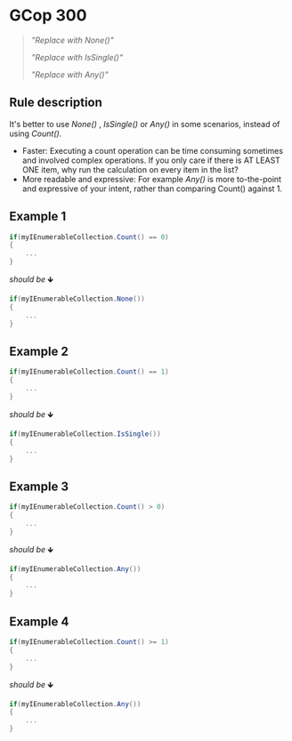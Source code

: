 ﻿# GCop 300

> *"Replace with None()"*
>
> *"Replace with IsSingle()"*
> 
> *"Replace with Any()"*

## Rule description

It's better to use *None()* , *IsSingle()* or *Any()* in some scenarios, instead of using *Count()*.

- Faster: Executing a count operation can be time consuming sometimes and involved complex operations. If you only care if there is AT LEAST ONE item, why run the calculation on every item in the list?
 - More readable and expressive: For example *Any()* is more to-the-point and expressive of your intent, rather than comparing Count() against 1.

## Example 1

```csharp
if(myIEnumerableCollection.Count() == 0)
{
    ...
}
```

*should be* 🡻

```csharp
if(myIEnumerableCollection.None())
{
    ...
}
```

## Example 2

```csharp
if(myIEnumerableCollection.Count() == 1)
{
    ...
}
```

*should be* 🡻

```csharp
if(myIEnumerableCollection.IsSingle())
{
    ...
}
```

## Example 3

```csharp
if(myIEnumerableCollection.Count() > 0)
{
    ...
}
```

*should be* 🡻

```csharp
if(myIEnumerableCollection.Any())
{
    ...
}
```

## Example 4

```csharp
if(myIEnumerableCollection.Count() >= 1)
{
    ...
}
```

*should be* 🡻

```csharp
if(myIEnumerableCollection.Any())
{
    ...
}
```